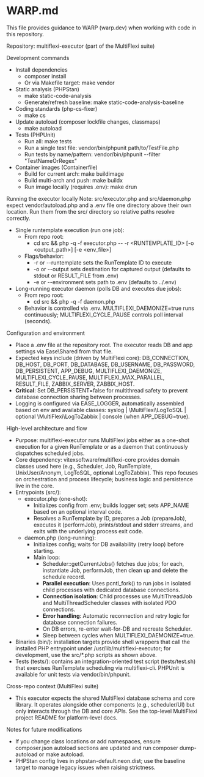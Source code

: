 # WARP.md

This file provides guidance to WARP (warp.dev) when working with code in this repository.

Repository: multiflexi-executor (part of the MultiFlexi suite)

Development commands
- Install dependencies
  - composer install
  - Or via Makefile target: make vendor
- Static analysis (PHPStan)
  - make static-code-analysis
  - Generate/refresh baseline: make static-code-analysis-baseline
- Coding standards (php-cs-fixer)
  - make cs
- Update autoload (composer lockfile changes, classmaps)
  - make autoload
- Tests (PHPUnit)
  - Run all: make tests
  - Run a single test file: vendor/bin/phpunit path/to/TestFile.php
  - Run tests by name/pattern: vendor/bin/phpunit --filter "TestNameOrRegex"
- Container images (Containerfile)
  - Build for current arch: make buildimage
  - Build multi-arch and push: make buildx
  - Run image locally (requires .env): make drun

Running the executor locally
Note: src/executor.php and src/daemon.php expect vendor/autoload.php and a .env file one directory above their own location. Run them from the src/ directory so relative paths resolve correctly.
- Single runtemplate execution (run one job):
  - From repo root:
    - cd src && php -q -f executor.php -- -r <RUNTEMPLATE_ID> [-o <output_path>] [-e <env_file>]
  - Flags/behavior:
    - -r or --runtemplate sets the RunTemplate ID to execute
    - -o or --output sets destination for captured output (defaults to stdout or RESULT_FILE from .env)
    - -e or --environment sets path to .env (defaults to ../.env)
- Long-running executor daemon (polls DB and executes due jobs):
  - From repo root:
    - cd src && php -q -f daemon.php
  - Behavior is controlled via .env. MULTIFLEXI_DAEMONIZE=true runs continuously; MULTIFLEXI_CYCLE_PAUSE controls poll interval (seconds).

Configuration and environment
- Place a .env file at the repository root. The executor reads DB and app settings via Ease\Shared from that file.
- Expected keys include (driven by MultiFlexi core): DB_CONNECTION, DB_HOST, DB_PORT, DB_DATABASE, DB_USERNAME, DB_PASSWORD, DB_PERSISTENT, APP_DEBUG, MULTIFLEXI_DAEMONIZE, MULTIFLEXI_CYCLE_PAUSE, MULTIFLEXI_MAX_PARALLEL, RESULT_FILE, ZABBIX_SERVER, ZABBIX_HOST.
- **Critical**: Set DB_PERSISTENT=false for multithread safety to prevent database connection sharing between processes.
- Logging is configured via EASE_LOGGER, automatically assembled based on env and available classes: syslog | \MultiFlexi\LogToSQL | optional \MultiFlexi\LogToZabbix | console (when APP_DEBUG=true).

High-level architecture and flow
- Purpose: multiflexi-executor runs MultiFlexi jobs either as a one-shot execution for a given RunTemplate or as a daemon that continuously dispatches scheduled jobs.
- Core dependency: vitexsoftware/multiflexi-core provides domain classes used here (e.g., Scheduler, Job, RunTemplate, UnixUser/Anonym, LogToSQL, optional LogToZabbix). This repo focuses on orchestration and process lifecycle; business logic and persistence live in the core.
- Entrypoints (src/):
  - executor.php (one-shot):
    - Initializes config from .env; builds logger set; sets APP_NAME based on an optional interval code.
    - Resolves a RunTemplate by ID, prepares a Job (prepareJob), executes it (performJob), prints/stdout and stderr streams, and exits with the underlying process exit code.
  - daemon.php (long-running):
    - Initializes config; waits for DB availability (retry loop) before starting.
    - Main loop:
      - Scheduler::getCurrentJobs() fetches due jobs; for each, instantiate Job, performJob, then clean up and delete the schedule record.
      - **Parallel execution**: Uses pcntl_fork() to run jobs in isolated child processes with dedicated database connections.
      - **Connection isolation**: Child processes use MultiThreadJob and MultiThreadScheduler classes with isolated PDO connections.
      - **Error handling**: Automatic reconnection and retry logic for database connection failures.
      - On DB errors, re-enter wait-for-DB and recreate Scheduler.
      - Sleep between cycles when MULTIFLEXI_DAEMONIZE=true.
- Binaries (bin/): installation targets provide shell wrappers that call the installed PHP entrypoint under /usr/lib/multiflexi-executor; for development, use the src/*.php scripts as shown above.
- Tests (tests/): contains an integration-oriented test script (tests/test.sh) that exercises RunTemplate scheduling via multiflexi-cli. PHPUnit is available for unit tests via vendor/bin/phpunit.

Cross-repo context (MultiFlexi suite)
- This executor expects the shared MultiFlexi database schema and core library. It operates alongside other components (e.g., scheduler/UI) but only interacts through the DB and core APIs. See the top-level MultiFlexi project README for platform-level docs.

Notes for future modifications
- If you change class locations or add namespaces, ensure composer.json autoload sections are updated and run composer dump-autoload or make autoload.
- PHPStan config lives in phpstan-default.neon.dist; use the baseline target to manage legacy issues when raising strictness.

